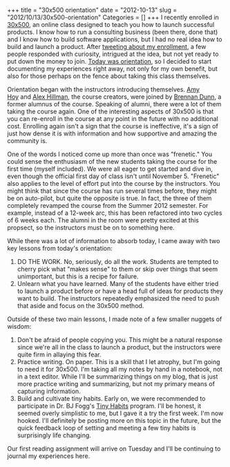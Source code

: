 +++
title = "30x500 orientation"
date = "2012-10-13"
slug = "2012/10/13/30x500-orientation"
Categories = []
+++
I recently enrolled in [30x500](http://unicornfree.com/30x500/), an online class designed to teach you how to launch successful products. I know how to run a consulting business (been there, done that) and I know how to build software applications, but I had no real idea how to build and launch a product. After [tweeting about my enrollment](https://twitter.com/jclermont/status/250635149824360449), a few people responded with curiosity, intrigued at the idea, but not yet ready to put down the money to join. [Today was orientation](https://twitter.com/jclermont/status/257103933389033472), so I decided to start documenting my experiences right away, not only for my own benefit, but also for those perhaps on the fence about taking this class themselves.
<!-- more -->
Orientation began with the instructors introducing themselves. [Amy Hoy](https://twitter.com/amyhoy) and [Alex Hillman](http://alexhillman.com), the course creators, were joined by [Brennan Dunn](https://twitter.com/brennandunn), a former alumnus of the course. Speaking of alumni, there were a lot of them taking the course again. One of the interesting aspects of 30x500 is that you can re-enroll in the course at any point in the future with no additional cost. Enrolling again isn't a sign that the course is ineffective, it's a sign of just how dense it is with information and how supportive and amazing the community is.

One of the words I noticed come up more than once was "frenetic." You could sense the enthusiasm of the new students taking the course for the first time (myself included). We were all eager to get started and dive in, even though the official first day of class isn't until November 5. "Frenetic" also applies to the level of effort put into the course by the instructors. You might think that since the course has run several times before, they might be on auto-pilot, but quite the opposite is true. In fact, the three of them completely revamped the course from the Summer 2012 semester. For example, instead of a 12-week arc, this has been refactored into two cycles of 6 weeks each. The alumni in the room were pretty excited at this propsect, so the instructors must be on to something here.

While there was a lot of information to absorb today, I came away with two key lessons from today's orientation:

1. DO THE WORK. No, seriously, do all the work. Students are tempted to cherry pick what "makes sense" to them or skip over things that seem unimportant, but this is a recipe for failure.
2. Unlearn what you have learned. Many of the students have either tried to launch a product before or have a head full of ideas for products they want to build. The instructors repeatedly emphasized the need to push that aside and focus on the 30x500 method.

Outside of these two main lessons, I made note of a few smaller nuggets of wisdom:

1. Don't be afraid of people copying you. This might be a natural response since we're all in the class to launch a product, but the instructors were quite firm in allaying this fear.
2. Practice writing. On paper. This is a skill that I let atrophy, but I'm going to need it for 30x500. I'm taking all my notes by hand in a notebook, not in a text editor. While I'll be summarizing things on my blog, that is just more practice writing and summarizing, but not my primary means of capturing information.
3. Build and cultivate tiny habits. Early on, we were recommended to participate in Dr. BJ Fogg's <a href="http://tinyhabits.com" target="_blank">Tiny Habits</a> program. I'll be honest, it seemed overly simplistic to me, but I gave it a try the first week. I'm now hooked. I'll definitely be posting more on this topic in the future, but the quick feedback loop of setting and meeting a few tiny habits is surprisingly life changing.

Our first reading assignment will arrive on Tuesday and I'll be continuing to journal my experiences here.
